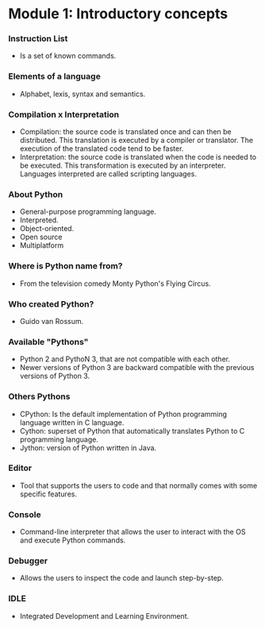 # Module 1: Introductory concepts

### Instruction List

* Is a set of known commands.

### Elements of a language

* Alphabet, lexis, syntax and semantics.

### Compilation x Interpretation

* Compilation: the source code is translated once and can then be distributed. This translation is executed by a compiler or translator. The execution of the translated code tend to be faster.
* Interpretation: the source code is translated when the code is needed to be executed. This transformation is executed by an interpreter. Languages interpreted are called scripting languages.

### About Python

* General-purpose programming language.
* Interpreted.
* Object-oriented.
* Open source
* Multiplatform

### Where is Python name from?
* From the television comedy Monty Python's Flying Circus.

### Who created Python?
* Guido van Rossum.

### Available "Pythons"
* Python 2 and PythoN 3, that are not compatible with each other.
* Newer versions of Python 3 are backward compatible with the previous versions of Python 3.

### Others Pythons
* CPython: Is the default implementation of Python programming language written in C language.
* Cython: superset of Python that automatically translates Python to C programming language.
* Jython: version of Python written in Java.

### Editor
* Tool that supports the users to code and that normally comes with some specific features.

### Console
* Command-line interpreter that allows the user to interact with the OS and execute Python commands.

### Debugger
* Allows the users to inspect the code and launch step-by-step.

### IDLE
* Integrated Development and Learning Environment.
